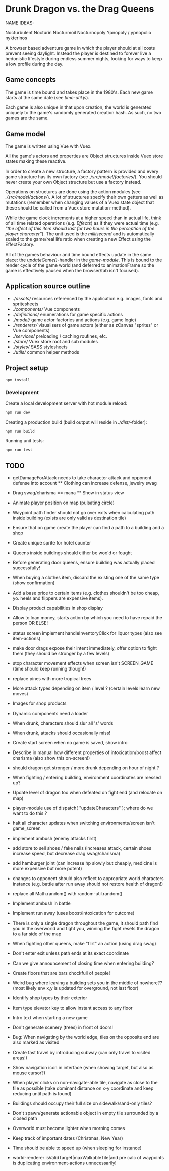 # Drunk Dragon vs. the Drag Queens

NAME IDEAS:

Nocturbulent
Nocturin
Nocturmoil
Nocturnopoly
Ypnopoly / ypnopolio
nykterinos

A browser based adventure game in which the player should at all costs prevent
seeing daylight. Instead the player is destined to forever live a hedonistic
lifestyle during endless summer nights, looking for ways to keep a low profile
during the day.

## Game concepts

The game is time bound and takes place in the 1980's. Each new game starts at
the same date (see _time-util.js_).

Each game is also unique in that upon creation, the world is generated uniquely
to the game's randomly generated creation hash. As such, no two games are the same.

## Game model

The game is written using Vue with Vuex.

All the game's actors and properties are Object structures inside Vuex store states making
these reactive.

In order to create a new structure, a factory pattern is provided and every
game structure has its own factory (see _./src/model/factories/_). You should never
create your own Object structure but use a factory instead.

Operations on structures are done using the action modules (see _./src/model/actions/_).
A lot of structures specify their own getters as well as mutations (remember when changing values
of a Vuex state object that these should be called from a Vuex store mutation-method).

While the game clock increments at a higher speed than in actual life, think of all time related
operations (e.g. _Effects_) as if they were actual time (e.g. _"the effect of this item should last for two hours in the perception of the player character"_). The unit used is the _millisecond_ and is automatically
scaled to the game/real life ratio when creating a new Effect using the EffectFactory.

All of the games behaviour and time bound effects update in the same place: the _updateGame()_-handler
in the _game-module_. This is bound to the render cycle of the game world (and deferred to animationFrame
so the game is effectively paused when the browser/tab isn't focused).

## Application source outline

 * _./assets/_ resources referenced by the application e.g. images, fonts and spritesheets
 * _./components/_ Vue components
 * _./definitions/_ enumerations for game specific actions
 * _./model/_ game actor factories and actions (e.g. game logic)
 * _./renderers/_ visualisers of game actors (either as zCanvas "sprites" or Vue components)
 * _./services/_ preloading / caching routines, etc.
 * _./store/_ Vuex store root and sub modules
 * _./styles/_ SASS stylesheets
 * _./utils/_ common helper methods

## Project setup
```
npm install
```

### Development

Create a local development server with hot module reload:

```
npm run dev
```

Creating a production build (build output will reside in _./dist/_-folder):

```
npm run build
```

Running unit tests:

```
npm run test
```

## TODO

* getDamageForAttack needs to take character attack and opponent defense into account
** Clothing can increase defense, jewelry swag

* Drag swag/charisma == mana
** Show in status view

* Animate player position on map (pulsating circle)
* Waypoint path finder should not go over exits when calculating path inside building (exists are only valid as destination tile)
* Ensure that on game create the player can find a path to a building and a shop
* Create unique sprite for hotel counter
* Queens inside buildings should either be woo'd or fought
* Before generating door queens, ensure building was actually placed successfully!
* When buying a clothes item, discard the existing one of the same type (show confirmation)
* Add a base price to certain items (e.g. clothes shouldn't be too cheap, yo. heels and flippers are expensive items).
* Display product capabilities in shop display
* Allow to loan money, starts action by which you need to have repaid the person OR ELSE!
* status screen implement handleInventoryClick for liquor types (also see item-actions)
* make door drags expose their intent immediately, offer option to fight them (they should be stronger by a few levels)
* stop character movement effects when screen isn't SCREEN_GAME (time should keep running though!)
* replace pines with more tropical trees
* More attack types depending on item / level ? (certain levels learn new moves)
* Images for shop products
* Dynamic components need a loader
* When drunk, characters should slur all 's' words
* When drunk, attacks should occasionally miss!
* Create start screen when no game is saved, show intro
* Describe in manual how different properties of intoxication/boost affect charisma (also show this on-screen!)
* should dragon get stronger / more drunk depending on hour of night ?
* When fighting / entering building, environment coordinates are messed up?
* Update level of dragon too when defeated on fight end (and relocate on map)
* player-module use of dispatch( "updateCharacters" ); where do we want to do this ?
* halt all character updates when switching environments/screen isn't game_screen
* implement ambush (enemy attacks first)
* add store to sell shoes / fake nails (increases attack, certain shoes increase speed, but decrease drag swag/charisma)
* add hamburger joint (can increase hp slowly but cheaply, medicine is more expensive but more potent)
* changes to opponent should also reflect to appropriate world.characters instance (e.g. battle after run away should not restore health of dragon!)
* replace all Math.random() with random-util.random()
* Implement ambush in battle
* Implement run away (uses boost/intoxication for outcome)
* There is only a single dragon throughout the game, it should path find you in the overworld and fight you, winning the fight resets the dragon to a far side of the map
* When fighting other queens, make "flirt" an action (using drag swag)
* Don't enter exit unless path ends at its exact coordinate
* Can we give announcement of closing time when entering building?
* Create floors that are bars chockfull of people!
* Weird bug where leaving a building sets you in the middle of nowhere?? (most likely env x,y is updated for overground, not last floor)
* Identify shop types by their exterior
* Item type elevator key to allow instant access to any floor
* Intro text when starting a new game
* Don't generate scenery (trees) in front of doors!
* Bug: When navigating by the world edge, tiles on the opposite end are also marked as visited
* Create fast travel by introducing subway (can only travel to visited areas!)
* Show navigation icon in interface (when showing target, but also as mouse cursor?)
* When player clicks on non-navigate-able tile, navigate as close to the tile as possible (take dominant distance on x-y coordinate and keep reducing until path is found)
* Buildings should occupy their full size on sidewalk/sand-only tiles?
* Don't spawn/generate actionable object in empty tile surrounded by a closed path
* Overworld must become lighter when morning comes
* Keep track of important dates (Christmas, New Year)
* Time should be able to speed up (when sleeping for instance)
* world-renderer isValidTarget|maxWalkableTile|and pre calc of waypoints is duplicating environment-actions unnecessarily!
